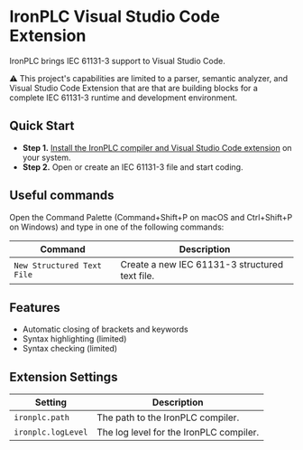# IronPLC Visual Studio Code Extension

IronPLC brings IEC 61131-3 support to Visual Studio Code.

⚠ This project's capabilities are limited to a parser, semantic analyzer, and
Visual Studio Code Extension that are that are building blocks for a complete
IEC 61131-3 runtime and development environment.

## Quick Start

* **Step 1.** [Install the IronPLC compiler and Visual Studio Code extension](https://www.ironplc.com/quickstart/installation.html)
on your system.
* **Step 2.** Open or create an IEC 61131-3 file and start coding.

## Useful commands

Open the Command Palette (Command+Shift+P on macOS and Ctrl+Shift+P
on Windows) and type in one of the following commands:

| **Command** | **Description** |
|-------------|-----------------|
| `New Structured Text File` | Create a new IEC 61131-3 structured text file. |

## Features

* Automatic closing of brackets and keywords
* Syntax highlighting (limited)
* Syntax checking (limited)

## Extension Settings

| **Setting**     | **Description**       |
|-----------------|-----------------------|
| `ironplc.path`  | The path to the IronPLC compiler. |
| `ironplc.logLevel` | The log level for the IronPLC compiler. |
